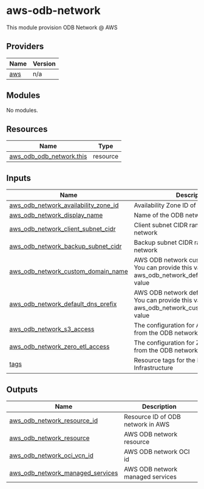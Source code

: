 # aws-odb-network
This module provision ODB Network @ AWS

<!-- BEGIN_TF_DOCS -->
## Providers

| Name                                              | Version |
|---------------------------------------------------|---------|
| <a name="provider_aws"></a> [aws](#provider\_aws) | n/a     |

## Modules

No modules.

## Resources

| Name                                                                                                                        | Type     |
|-----------------------------------------------------------------------------------------------------------------------------|----------|
| [aws_odb_odb_network.this](https://registry.terraform.io/providers/hashicorp/aws/latest/docs/resources/aws_odb_odb_network) | resource |

## Inputs

| Name                                                                                                                                                     | Description                                                                                                | Type          | Default | Required |
|----------------------------------------------------------------------------------------------------------------------------------------------------------|------------------------------------------------------------------------------------------------------------|---------------|---------|:--------:|
| <a name="input_aws_odb_network_availability_zone_id"></a> [aws\_odb\_network\_availability\_zone\_id](#input\_aws\_odb\_network\_availability\_zone\_id) | Availability Zone ID of the ODB network                                                                    | `string`      | n/a     |   yes    |
| <a name="input_aws_odb_network_display_name"></a> [aws\_odb\_network\_display\_name](#input\_aws\_odb\_network\_display\_name)                           | Name of the ODB network                                                                                    | `string`      | n/a     |   yes    |
| <a name="input_aws_odb_network_client_subnet_cidr"></a> [aws\_odb\_network\_client\_subnet\_cidr](#input\_aws\_odb\_network\_client\_subnet\_cidr)       | Client subnet CIDR range of the ODB network                                                                | `string`      | n/a     |   yes    |
| <a name="input_aws_odb_network_backup_subnet_cidr"></a> [aws\_odb\_network\_backup\_subnet\_cidr](#input\_aws\_odb\_network\_backup\_subnet\_cidr)       | Backup subnet CIDR range of the ODB network                                                                | `string`      | `null`  |    no    |
| <a name="input_aws_odb_network_custom_domain_name"></a> [aws\_odb\_network\_custom\_domain\_name](#input\_aws\_odb\_network\_custom\_domain\_name)       | AWS ODB network custom domain name. You can provide this value or aws_odb_network_default_dns_prefix value | `string`      | `null`  |    no    |
| <a name="input_aws_odb_network_default_dns_prefix"></a> [aws\_odb\_network\_default\_dns\_prefix](#input\_aws\_odb\_network\_default\_dns\_prefix)       | AWS ODB network default DNS prefix. You can provide this value or aws_odb_network_custom_domain_name value | `string`      | `null`  |    no    |
| <a name="input_aws_odb_network_s3_access"></a> [aws\_odb\_network\_s3\_access](#input\_aws\_odb\_network\_s3\_access)                                    | The configuration for Amazon S3 access from the ODB network                                                | `string`      | n/a     |   yes    |
| <a name="input_aws_odb_network_zero_etl_access"></a> [aws\_odb\_network\_zero\_etl\_access](#input\_aws\_odb\_network\_zero\_etl\_access)                | The configuration for Zero-ETL access from the ODB network                                                 | `string`      | n/a     |   yes    |
| <a name="input_tags"></a> [tags](#input\_tags)                                                                                                           | Resource tags for the Exadata Infrastructure                                                               | `map(string)` | `null`  |    no    |

## Outputs

| Name                                                                                                                                         | Description                       |
|----------------------------------------------------------------------------------------------------------------------------------------------|-----------------------------------|
| <a name="output_aws_odb_network_resource_id"></a> [aws\_odb\_network\_resource\_id](#output\_aws\_odb\_network\_resource\_id)                | Resource ID of ODB network in AWS |
| <a name="output_aws_odb_network_resource"></a> [aws\_odb\_network\_resource](#output\_aws\_odb\_network\_resource)                           | AWS ODB network resource          |
| <a name="output_aws_odb_network_oci_vcn_id"></a> [aws\_odb\_network\_oci\_vcn\_id](#output\_aws\_odb\_network\_oci\_vcn\_id)                 | AWS ODB network OCI id            |
| <a name="output_aws_odb_network_managed_services"></a> [aws\_odb\_network\_managed\_services](#output\_aws\_odb\_network\_managed\_services) | AWS ODB network managed services  |
<!-- END_TF_DOCS -->
